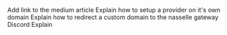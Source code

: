 Add link to the medium article
Explain how to setup a provider on it's own domain
Explain how to redirect a custom domain to the nasselle gateway
Discord
Explain